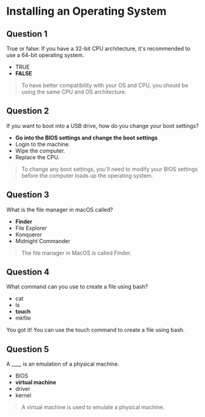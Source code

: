 # Installing an Operating System

## Question 1

True or false: If you have a 32-bit CPU architecture, it's recommended to use a 64-bit operating system.

* TRUE
* **FALSE**

> To have better compatibility with your OS and CPU, you should be using the same CPU and OS architecture.

## Question 2

If you want to boot into a USB drive, how do you change your boot settings?

* **Go into the BIOS settings and change the boot settings**
* Login to the machine.
* Wipe the computer.
* Replace the CPU.

> To change any boot settings, you'll need to modify your BIOS settings before the computer loads up the operating system.

## Question 3

What is the file manager in macOS called?

* **Finder**
* File Explorer
* Konqueror
* Midnight Commander

> The file manager in MacOS is called Finder.

## Question 4

What command can you use to create a file using bash?

* cat
* ls
* **touch**
* mkfile

You got it! You can use the touch command to create a file using bash.

## Question 5

A ____ is an emulation of a physical machine.

* BIOS
* **virtual machine**
* driver
* kernel

> A virtual machine is used to emulate a physical machine.